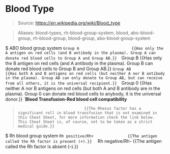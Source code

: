 # Blood Type

> Source: https://en.wikipedia.org/wiki/Blood_type

> Aliases: blood-types, rh-blood-group-system, blood, abo-blood-group, rh-blood-group, blood-group, abo-blood-group-system

$ ABO blood group system
    `Group A                       {{Has only the A antigen on red cells (and B antibody in the plasma). Group A can donate red blood cells to Group A and Group AB.}} 
    `Group B                       {{Has only the B antigen on red cells (and A antibody in the plasma). Group B can donate red blood cells to Group B and Group AB.}} 
    `Group AB                      {{Has both A and B antigens on red cells (but neither A nor B antibody in the plasma). Group AB can only donate to Group AB, but can receive from all others, it is the universal recipient.}} 
    `Group 0                       {{Has neither A nor B antigens on red cells (but both A and B antibody are in the plasma). Group 0 can donate red blood cells to anybody, it is the universal donor.}} 
    `**Blood Transfusion-Red blood cell compatibility**
>                                  {{The Rhesus factor has a significant roll in blood transfusion that is not examined in this Cheat Sheet, for more information check the link below. This Cheat Sheet is, of course, not to be taken as a strict medical guide.}} 

$ Rh blood group system
    `Rh positive/Rh+               {{The antigen called the Rh factor is present (+).}} 
    ` Rh negative/Rh-              {{The antigen called the Rh factor is absent (–).}} 

